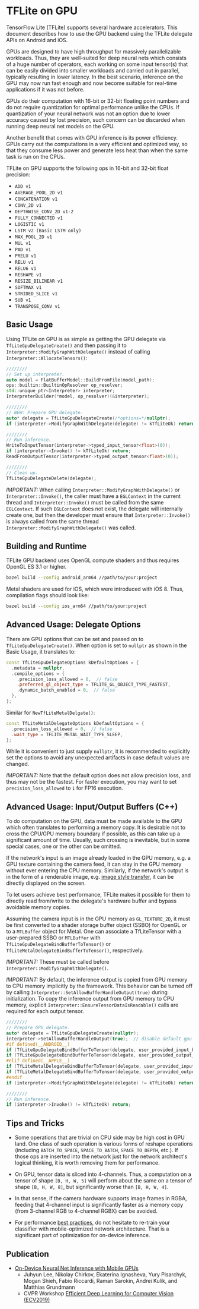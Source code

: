 # TFLite on GPU

TensorFlow Lite (TFLite) supports several hardware accelerators.  This document
describes how to use the GPU backend using the TFLite delegate APIs on Android
and iOS.

GPUs are designed to have high throughput for massively parallelizable
workloads.  Thus, they are well-suited for deep neural nets which consists of a
huge number of operators, each working on some input tensor(s) that can be
easily divided into smaller workloads and carried out in parallel, typically
resulting in lower latency.  In the best scenario, inference on the GPU may now
run fast enough and now become suitable for real-time applications if it was not
before.

GPUs do their computation with 16-bit or 32-bit floating point numbers and do
not require quantization for optimal performance unlike the CPUs.  If
quantization of your neural network was not an option due to lower accuracy
caused by lost precision, such concern can be discarded when running deep neural
net models on the GPU.

Another benefit that comes with GPU inference is its power efficiency.  GPUs
carry out the computations in a very efficient and optimized way, so that they
consume less power and generate less heat than when the same task is run on the
CPUs.

TFLite on GPU supports the following ops in 16-bit and 32-bit float precision:

* `ADD v1`
* `AVERAGE_POOL_2D v1`
* `CONCATENATION v1`
* `CONV_2D v1`
* `DEPTHWISE_CONV_2D v1-2`
* `FULLY_CONNECTED v1`
* `LOGISTIC v1`
* `LSTM v2 (Basic LSTM only)`
* `MAX_POOL_2D v1`
* `MUL v1`
* `PAD v1`
* `PRELU v1`
* `RELU v1`
* `RELU6 v1`
* `RESHAPE v1`
* `RESIZE_BILINEAR v1`
* `SOFTMAX v1`
* `STRIDED_SLICE v1`
* `SUB v1`
* `TRANSPOSE_CONV v1`

## Basic Usage

Using TFLite on GPU is as simple as getting the GPU delegate via
`TfLiteGpuDelegateCreate()` and then passing it to
`Interpreter::ModifyGraphWithDelegate()` instead of calling
`Interpreter::AllocateTensors()`:

```c++
////////
// Set up interpreter.
auto model = FlatBufferModel::BuildFromFile(model_path);
ops::builtin::BuiltinOpResolver op_resolver;
std::unique_ptr<Interpreter> interpreter;
InterpreterBuilder(*model, op_resolver)(&interpreter);

////////
// NEW: Prepare GPU delegate.
auto* delegate = TfLiteGpuDelegateCreate(/*options=*/nullptr);
if (interpreter->ModifyGraphWithDelegate(delegate) != kTfLiteOk) return;

////////
// Run inference.
WriteToInputTensor(interpreter->typed_input_tensor<float>(0));
if (interpreter->Invoke() != kTfLiteOk) return;
ReadFromOutputTensor(interpreter->typed_output_tensor<float>(0));

////////
// Clean up.
TfLiteGpuDelegateDelete(delegate);
```

*IMPORTANT:* When calling `Interpreter::ModifyGraphWithDelegate()` or
`Interpreter::Invoke()`, the caller must have a `EGLContext` in the current
thread and `Interpreter::Invoke()` must be called from the same `EGLContext`.
If such `EGLContext` does not exist, the delegate will internally create one,
but then the developer must ensure that `Interpreter::Invoke()` is always called
from the same thread `Interpreter::ModifyGraphWithDelegate()` was called.

## Building and Runtime

TFLite GPU backend uses OpenGL compute shaders and thus requires OpenGL ES 3.1
or higher.

```sh
bazel build --config android_arm64 //path/to/your:project
```

Metal shaders are used for iOS, which were introduced with iOS 8.  Thus,
compilation flags should look like:

```sh
bazel build --config ios_arm64 //path/to/your:project
```

## Advanced Usage: Delegate Options

There are GPU options that can be set and passed on to
`TfLiteGpuDelegateCreate()`. When option is set to `nullptr` as shown in the
Basic Usage, it translates to:

```c++
const TfLiteGpuDelegateOptions kDefaultOptions = {
  .metadata = nullptr,
  .compile_options = {
    .precision_loss_allowed = 0,  // false
    .preferred_gl_object_type = TFLITE_GL_OBJECT_TYPE_FASTEST,
    .dynamic_batch_enabled = 0,  // false
  },
};
```

Similar for `NewTfLiteMetalDelgate()`:

```c++
const TfLiteMetalDelegateOptions kDefaultOptions = {
  .precision_loss_allowed = 0,  // false
  .wait_type = TFLITE_METAL_WAIT_TYPE_SLEEP,
};
```

While it is convenient to just supply `nullptr`, it is recommended to explicitly
set the options to avoid any unexpected artifacts in case default values are
changed.

*IMPORTANT:* Note that the default option does not allow precision loss, and
thus may not be the fastest.  For faster execution, you may want to set
`precision_loss_allowed` to `1` for FP16 execution.

## Advanced Usage: Input/Output Buffers (C++)

To do computation on the GPU, data must be made available to the GPU which often
translates to performing a memory copy.  It is desirable not to cross the
CPU/GPU memory boundary if possible, as this can take up a significant amount of
time.  Usually, such crossing is inevitable, but in some special cases, one or
the other can be omitted.

If the network's input is an image already loaded in the GPU memory, e.g. a GPU
texture containing the camera feed, it can stay in the GPU memory without ever
entering the CPU memory.  Similarly, if the network's output is in the form of a
renderable image, e.g.
[image style transfer](https://www.cv-foundation.org/openaccess/content_cvpr_2016/papers/Gatys_Image_Style_Transfer_CVPR_2016_paper.pdf),
it can be directly displayed on the screen.

To let users achieve best performance, TFLite makes it possible for them to
directly read from/write to the delegate's hardware buffer and bypass avoidable
memory copies.

Assuming the camera input is in the GPU memory as `GL_TEXTURE_2D`, it must be
first converted to a shader storage buffer object (SSBO) for OpenGL or to a
`MTLBuffer` object for Metal. One can associate a TfLiteTensor with a
user-prepared SSBO or `MTLBuffer` with `TfLiteGpuDelegateBindBufferToTensor()`
or `TfLiteMetalDelegateBindBufferToTensor()`, respectively.

*IMPORTANT:* These must be called before
`Interpreter::ModifyGraphWithDelegate()`.

*IMPORTANT:* By default, the inference output is copied from GPU memory to CPU
memory implicitly by the framework.  This behavior can be turned off by calling
`Interpreter::SetAllowBufferHandleOutput(true)` during initialization.  To copy
the inference output from GPU memory to CPU memory, explicit
`Interpreter::EnsureTensorDataIsReadable()` calls are required for each output
tensor.

```c++
////////
// Prepare GPU delegate.
auto* delegate = TfLiteGpuDelegateCreate(nullptr);
interpreter->SetAllowBufferHandleOutput(true);  // disable default gpu->cpu copy
#if defined(__ANDROID__)
if (TfLiteGpuDelegateBindBufferToTensor(delegate, user_provided_input_buffer, interpreter->inputs()[0]) != kTfLiteOk) return;
if (TfLiteGpuDelegateBindBufferToTensor(delegate, user_provided_output_buffer, interpreter->outputs()[0]) != kTfLiteOk) return;
#elif defined(__APPLE__)
if (TfLiteMetalDelegateBindBufferToTensor(delegate, user_provided_input_buffer, interpreter->inputs()[0]) != kTfLiteOk) return;
if (TfLiteMetalDelegateBindBufferToTensor(delegate, user_provided_output_buffer, interpreter->outputs()[0]) != kTfLiteOk) return;
#endif
if (interpreter->ModifyGraphWithDelegate(delegate) != kTfLiteOk) return;

////////
// Run inference.
if (interpreter->Invoke() != kTfLiteOk) return;
```

## Tips and Tricks

* Some operations that are trivial on CPU side may be high cost in GPU land.
  One class of such operation is various forms of reshape operations (including
  `BATCH_TO_SPACE`, `SPACE_TO_BATCH`, `SPACE_TO_DEPTH`, etc.).  If those ops
  are inserted into the network just for the network architect's logical
  thinking, it is worth removing them for performance.

* On GPU, tensor data is sliced into 4-channels.  Thus, a computation on a
  tensor of shape `[B, H, W, 5]` will perform about the same on a tensor of
  shape `[B, H, W, 8]`, but significantly worse than `[B, H, W, 4]`.

* In that sense, if the camera hardware supports image frames in RGBA, feeding
  that 4-channel input is significantly faster as a memory copy (from 3-channel
  RGB to 4-channel RGBX) can be avoided.

* For performance [best practices](https://www.tensorflow.org/lite/performance/best_practices), do not hesitate to re-train your classifier with
  mobile-optimized network architecture.  That is a significant part of
  optimization for on-device inference.

## Publication

*   [On-Device Neural Net Inference with Mobile GPUs](https://arxiv.org/abs/1907.01989)
    *   Juhyun Lee, Nikolay Chirkov, Ekaterina Ignasheva, Yury Pisarchyk, Mogan
        Shieh, Fabio Riccardi, Raman Sarokin, Andrei Kulik, and Matthias
        Grundmann
    *   CVPR Workshop
        [Efficient Deep Learning for Computer Vision (ECV2019)](https://sites.google.com/corp/view/ecv2019)

